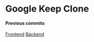 # Google Keep Clone

#### Previous commits

[Frontend](https://github.com/LambdaSchool/front-end-project-week/pull/499)
[Backend](https://github.com/LambdaSchool/back-end-project-week/pull/395)


